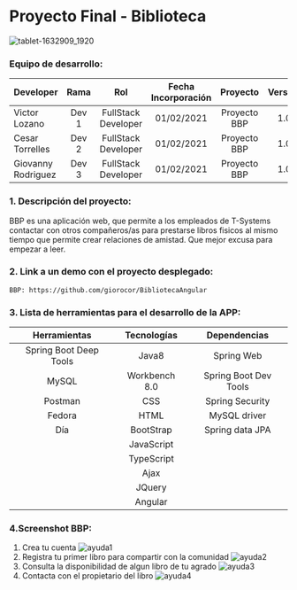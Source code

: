 # Proyecto Final - Biblioteca

![tablet-1632909_1920](https://user-images.githubusercontent.com/71090798/110982323-10b87800-8371-11eb-85ef-d46cdc3cfb7b.jpg)

### Equipo de desarrollo:

| Developer | Rama | Rol | Fecha Incorporación | Proyecto | Versión |
| --- | :---:  | :---:  | :---:  | :---: | :---:  |
| Victor Lozano | Dev 1 | FullStack Developer | 01/02/2021 | Proyecto BBP| 1.0  |
| Cesar Torrelles | Dev 2 | FullStack Developer | 01/02/2021 |  Proyecto BBP  | 1.0  | 
| Giovanny Rodriguez | Dev 3 | FullStack Developer| 01/02/2021 |  Proyecto BBP | 1.0  |

### 1. Descripción del proyecto: 

BBP es una aplicación web, que permite a los empleados de T-Systems contactar con otros compañeros/as para prestarse libros fisicos al mismo tiempo que permite crear relaciones de amistad. Que mejor excusa para empezar a leer.


###  2. Link a un demo con el proyecto desplegado:

```
BBP: https://github.com/giorocor/BibliotecaAngular
```
###   3. Lista de herramientas para el desarrollo de la APP:


|Herramientas          	|Tecnologías      |	Dependencias|
| :---:  | :---: | :---:  |
|Spring Boot Deep Tools	|Java8            |	Spring Web|
|MySQL                  | Workbench 8.0  	|	Spring Boot Dev Tools|
|Postman                |	CSS            	|Spring Security|
|Fedora	                |HTML	            |MySQL driver|
|Día	                   |BootStrap	       |Spring data JPA|
|                       |JavaScript	| |
|                       |TypeScript	| |
|                       |Ajax	| |
|                       |JQuery	| |
|                       |Angular|  |


###  4.Screenshot BBP:
1. Crea tu cuenta
![ayuda1](https://user-images.githubusercontent.com/71090798/116141191-a49f9280-a6d8-11eb-98c2-0abca8e56978.png)
2. Registra tu primer libro para compartir con la comunidad
![ayuda2](https://user-images.githubusercontent.com/71090798/116141211-ac5f3700-a6d8-11eb-8dfe-d6b5d4d26cd0.png)
3. Consulta la disponibilidad de algun libro de tu agrado
![ayuda3](https://user-images.githubusercontent.com/71090798/116141213-acf7cd80-a6d8-11eb-89f3-2d6d64cfbf65.png)
4. Contacta con el propietario del libro
![ayuda4](https://user-images.githubusercontent.com/71090798/116141228-b2edae80-a6d8-11eb-8bad-6b1fff911bd4.png)




